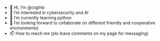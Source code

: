 - 👋 Hi, I’m @ctgthb
- 👀 I’m interested in cybersecurity and AI
- 🌱 I’m currently learning python
- 💞️ I’m looking forward to collaborate on different friendly and cooperative environments)
- 📫 How to reach me (pls leave comments on my page for messaging)
